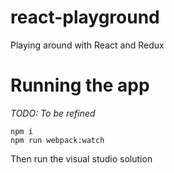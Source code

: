 # react-playground
Playing around with React and Redux

# Running the app
*TODO: To be refined*
```
npm i
npm run webpack:watch
```
Then run the visual studio solution
